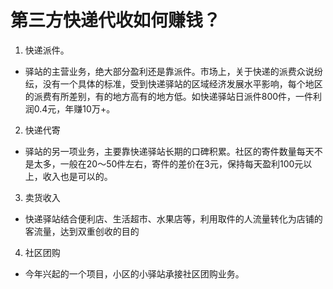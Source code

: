 # 第三方快递代收如何赚钱？

1. 快递派件。
  - 驿站的主营业务，绝大部分盈利还是靠派件。市场上，关于快递的派费众说纷纭，没有一个具体的标准，受到快递驿站的区域经济发展水平影响，每个地区的派费有所差别，有的地方高有的地方低。如快递驿站日派件800件，一件利润0.4元，年赚10万+。
2. 快递代寄
  - 驿站的另一项业务，主要靠快递驿站长期的口碑积累。社区的寄件数量每天不是太多，一般在20～50件左右，寄件的差价在3元，保持每天盈利100元以上，收入也是可以的。
3. 卖货收入
  - 快递驿站结合便利店、生活超市、水果店等，利用取件的人流量转化为店铺的客流量，达到双重创收的目的
4. 社区团购
  - 今年兴起的一个项目，小区的小驿站承接社区团购业务。
